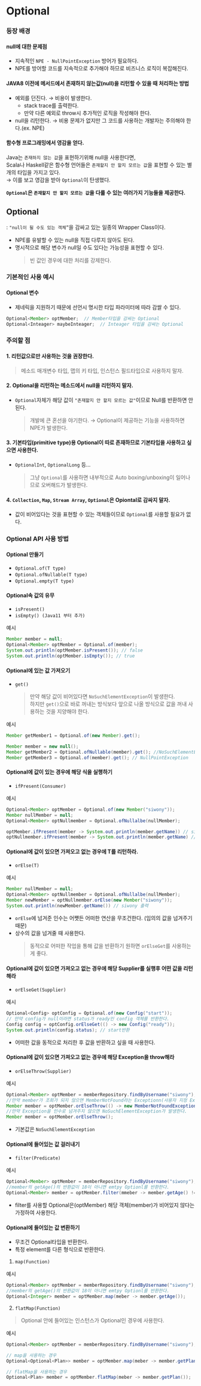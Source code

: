 # Optional
### 등장 배경
#### null에 대한 문제점
- 지속적인 `NPE - NullPointException` 방어가 필요하다.
- NPE를 방어할 코드를 지속적으로 추가해야 하므로 비즈니스 로직이 복잡해진다.

#### JAVA8 이전에 메서드에서 존재하지 않는값(null)을 리턴할 수 있을 때 처리하는 방법
- 예외를 던진다. &rarr; 비용이 발생한다.
  - stack trace를 출력한다.
  - 만약 다른 예외로 throw시 추가적인 로직을 작성해야 한다.
- null을 리턴한다. &rarr; 비용 문제가 없지만 그 코드를 사용하는 개발자는 주의해야 한다.(ex. NPE)

#### 함수형 프로그래밍에서 영감을 얻다.
Java는 `존재하지 않는 값`을 표현하기위해 null을 사용한다면,  
Scala나 Haskell같은 함수형 언어들은 `존재할지 안 할지 모르는 값`을 표현할 수 있는 별개의 타입을 가지고 있다.  
&rarr; 이를 보고 영감을 받아 `Optional`이 탄생했다.

**`Optional`은 `존재할지 안 할지 모르는 값`을 다룰 수 있는 여러가지 기능들을 제공한다.**
## Optional
: `"null이 될 수도 있는 객체”`을 감싸고 있는 일종의 Wrapper Class이다.
- NPE를 유발할 수 있는 null을 직접 다루지 않아도 된다.
- 명시적으로 해당 변수가 null일 수도 있다는 가능성을 표현할 수 있다.
  > 빈 값인 경우에 대한 처리를 강제한다.

### 기본적인 사용 예시
#### Optional 변수
- 제네릭을 지원하기 때문에 선언시 명시한 타입 파라미터에 따라 감쌀 수 있다.
```java
Optional<Member> optMember;  // Member타입을 감싸는 Optional
Optional<Inteager> maybeInteager;  // Inteager 타입을 감싸는 Optional
```

### 주의할 점
#### 1. 리턴값으로만 사용하는 것을 권장한다.
> 메소드 매개변수 타입, 맵의 키 타입, 인스턴스 필드타입으로 사용하지 말자.

#### 2. Optional을 리턴하는 메소드에서 null을 리턴하지 말자.
- `Optional`자체가 해당 값이 `"존재할지 안 할지 모르는 값"`이므로 Null를 반환하면 안된다.
  > 개발에 큰 혼선을 야기한다. &rarr; Optional이 제공하는 기능을 사용하하면 NPE가 발생한다.
#### 3. 기본타입(primitive type)용 Optional이 따로 존재하므로 기본타입을 사용하고 싶으면 사용한다. 
- `OptionalInt`, `OptionalLong` 등...
  > 그냥 `Optional`를 사용하면 내부적으로 Auto boxing/unboxing이 일어나므로 오버해드가 발생한다.
#### 4. `Collection`, `Map`, `Stream Array`, `Optional`은 Opiontal로 감싸지 말자.
- 값이 비어있다는 것을 표현할 수 있는 객체들이므로 `Optional`를 사용할 필요가 없다.

### Optional API 사용 방법
#### Optional 만들기
- `Optional.of(T type)`
- `Optional.ofNullable(T type)`
- `Optional.empty(T type)`

#### Optional속 값의 유무
- `isPresent()`
- `isEmpty() (Java11 부터 추가)`

예시
```java
Member member = null;
Optional<Member> optMember = Optional.of(member);
System.out.println(optMember.isPresent()); // false
System.out.println(optMember.isEmpty()); // true
```

#### Optional에 있는 값 가져오기
- `get()`
  > 만약 해당 값이 비어있다면 `NoSuchElementException`이 발생한다.  
  하지만 `get()`으로 바로 꺼내는 방식보다 앞으로 나올 방식으로 값을 꺼내 사용하는 것을 지양해야 한다.

예시
```java
Member getMember1 = Optional.of(new Member).get();

Member member = new null();
Member getMember2 = Optional.ofNullable(member).get(); //NoSuchElementException
Member getMember3 = Optional.of(member).get(); // NullPointException
```
#### Optional에 값이 있는 경우에 해당 식을 실행하기
- `ifPresent(Consumer)`
  
예시
```java
Optional<Member> optMember = Optional.of(new Member("siwony"));
Member nullMember = null;
Optional<Member> optNullmember = Optional.ofNullalbe(nullMember);

optMember.ifPresent(member -> System.out.println(member.getName)) // siwony출력
optNullmember.ifPresent(member -> System.out.println(member.getName) // 아무것도 출력되지 않음
```

#### Optional에 값이 있으면 가져오고 없는 경우에 T를 리턴하라.
- `orElse(T)`  

예시
```java
Member nullMember = null;
Optional<Member> optNullmember = Optional.ofNullalbe(nullMember);
Member newMember = optNullmember.orElse(new Member("siwony"));
System.out.println(newMember.getName()) // siwony 출력
```
- `orElse`에 넘겨준 인수는 어쩃든 어떠한 연산을 무조건한다. (임의의 값을 넘겨주기 때문)
- 상수의 값을 넘겨줄 때 사용한다.
  > 동적으로 어떠한 작업을 통해 값을 반환하기 원하면 `orElseGet`를 사용하는게 좋다.

#### Optional에 값이 있으면 가져오고 없는 경우에 해당 Supplier를 실행후 어떤 값을 리턴해라
- `orElseGet(Supplier)`
  
예시
```java
Optional<Config> optConfig = Optional.of(new Config("start"));
// 만약 config가 null이라면 status가 ready인 config 객체를 반환한다.
Config config = optConfig.orElseGet(() -> new Config("ready")); 
System.out.println(config.status); // start반환
```
- 어떠한 값을 동적으로 처리한 후 값을 반환하고 싶을 때 사용한다.

#### Optional에 값이 있으면 가져오고 없는 경우에 해당 Exception을 throw해라
- `orElseThrow(Supplier)`

예시
```java
Optional<Member> optMember = memberRepository.findByUsername("siwony");
//만약 member가 조회가 되지 않으면 MemberNotFound라는 Exceptionn(사용자 지정 Exception)을 던진다
Member member = optMember.orElseThrow(() -> new MemberNotFoundException()); 
//만약 Exception을 인수로 넘겨주지 않으면 NoSuchElementException가 발생한다.
Member member = optMember.orElseThrow();  
```
- 기본값은 `NoSuchElementException`

#### Optional에 들어있는 값 걸러내기
- `filter(Predicate)`

예시
```java
Optional<Member> optMember = memberRepository.findByUsername("siwony");
//member의 getAge()의 반환값이 18이 아니면 emtpy Optionl를 반환한다.
Optional<Member> member = optMember.filter(mmeber -> member.getAge() != 18);
```
- filter를 사용할 Optional은(optMember) 해당 객체(member)가 비어있지 않다는 가정하여 사용한다.

#### Optional에 들어있는 값 변환하기
- 무조건 Optional타입을 반환한다.
- 특정 element를 다른 형식으로 반환한다.
1. `map(Function)`
  
예시
```java
Optional<Member> optMember = memberRepository.findByUsername("siwony");
//member의 getAge()의 반환값이 18이 아니면 emtpy Optionl를 반환한다.
Optional<Integer> member = optMember.map(meber -> member.getAge());
```

2. `flatMap(Function)`
> Optional 안에 들어있는 인스턴스가 Optional인 경우에 사용한다.

예시
```java
Optional<Member> optMember = memberRepository.findByUsername("siwony");

// map을 사용하는 경우
Optional<Optional<Plan>> member = optMember.map(meber -> member.getPlan());

// flatMap을 사용하는 경우
Optional<Plan> member = optMember.flatMap(meber -> member.getPlan());
```